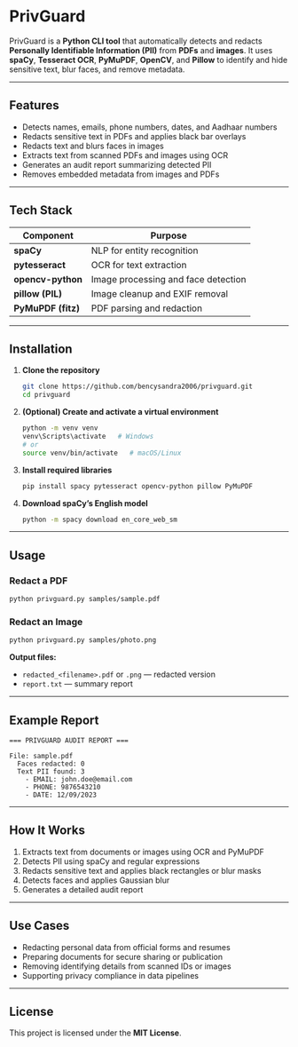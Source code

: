 # PrivGuard

PrivGuard is a **Python CLI tool** that automatically detects and redacts **Personally Identifiable Information (PII)** from **PDFs** and **images**.
It uses **spaCy**, **Tesseract OCR**, **PyMuPDF**, **OpenCV**, and **Pillow** to identify and hide sensitive text, blur faces, and remove metadata.

---

## Features

* Detects names, emails, phone numbers, dates, and Aadhaar numbers
* Redacts sensitive text in PDFs and applies black bar overlays
* Redacts text and blurs faces in images
* Extracts text from scanned PDFs and images using OCR
* Generates an audit report summarizing detected PII
* Removes embedded metadata from images and PDFs

---

## Tech Stack

| Component          | Purpose                             |
| ------------------ | ----------------------------------- |
| **spaCy**          | NLP for entity recognition          |
| **pytesseract**    | OCR for text extraction             |
| **opencv-python**  | Image processing and face detection |
| **pillow (PIL)**   | Image cleanup and EXIF removal      |
| **PyMuPDF (fitz)** | PDF parsing and redaction           |

---

## Installation

1. **Clone the repository**

   ```bash
   git clone https://github.com/bencysandra2006/privguard.git
   cd privguard
   ```

2. **(Optional) Create and activate a virtual environment**

   ```bash
   python -m venv venv
   venv\Scripts\activate   # Windows
   # or
   source venv/bin/activate   # macOS/Linux
   ```

3. **Install required libraries**

   ```bash
   pip install spacy pytesseract opencv-python pillow PyMuPDF
   ```

4. **Download spaCy’s English model**

   ```bash
   python -m spacy download en_core_web_sm
   ```

---

## Usage

### Redact a PDF

```bash
python privguard.py samples/sample.pdf
```

### Redact an Image

```bash
python privguard.py samples/photo.png
```

**Output files:**

* `redacted_<filename>.pdf` or `.png` — redacted version
* `report.txt` — summary report

---

## Example Report

```
=== PRIVGUARD AUDIT REPORT ===

File: sample.pdf
  Faces redacted: 0
  Text PII found: 3
    - EMAIL: john.doe@email.com
    - PHONE: 9876543210
    - DATE: 12/09/2023
```

---

## How It Works

1. Extracts text from documents or images using OCR and PyMuPDF
2. Detects PII using spaCy and regular expressions
3. Redacts sensitive text and applies black rectangles or blur masks
4. Detects faces and applies Gaussian blur
5. Generates a detailed audit report

---

## Use Cases

* Redacting personal data from official forms and resumes
* Preparing documents for secure sharing or publication
* Removing identifying details from scanned IDs or images
* Supporting privacy compliance in data pipelines

---

## License

This project is licensed under the **MIT License**.

